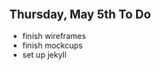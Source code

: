 Thursday, May 5th To Do
-------------------------

- finish wireframes
- finish mockcups
- set up jekyll